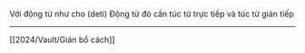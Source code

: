 






Với động từ như cho (deti)
Động từ đó cần túc từ trực tiếp và túc từ gián tiếp


---
[[2024/Vault/Gián bổ cách]]
